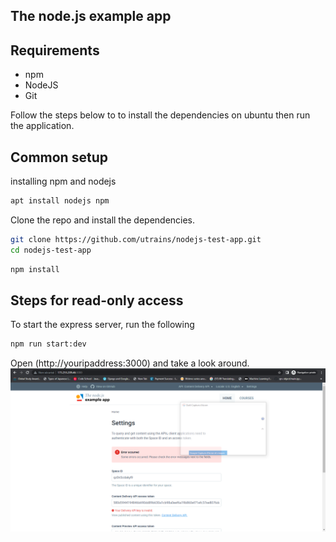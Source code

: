 
## The node.js example app

## Requirements

* npm
* NodeJS
* Git

Follow the steps below to to install the dependencies on ubuntu then run the application.

## Common setup
installing  npm  and nodejs

```bash
apt install nodejs npm
```

Clone the repo and install the dependencies.

```bash
git clone https://github.com/utrains/nodejs-test-app.git
cd nodejs-test-app
```

```bash
npm install
```

## Steps for read-only access

To start the express server, run the following

```bash
npm run start:dev
```

Open (http://youripaddress:3000) and take a look around.
![Screenshot](Capturenode.PNG)

